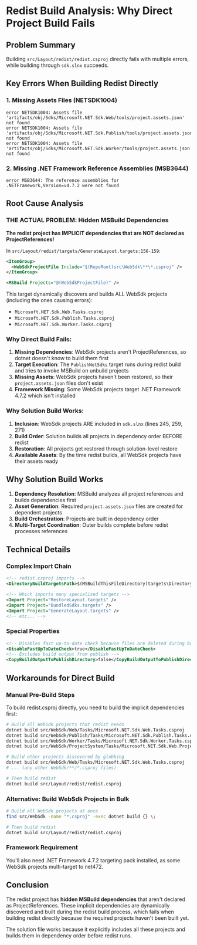 # Redist Build Analysis: Why Direct Project Build Fails

## Problem Summary
Building `src/Layout/redist/redist.csproj` directly fails with multiple errors, while building through `sdk.slnx` succeeds.

## Key Errors When Building Redist Directly

### 1. Missing Assets Files (NETSDK1004)
```
error NETSDK1004: Assets file 'artifacts/obj/Sdks/Microsoft.NET.Sdk.Web/tools/project.assets.json' not found
error NETSDK1004: Assets file 'artifacts/obj/Sdks/Microsoft.NET.Sdk.Publish/tools/project.assets.json' not found
error NETSDK1004: Assets file 'artifacts/obj/Sdks/Microsoft.NET.Sdk.Worker/tools/project.assets.json' not found
```

### 2. Missing .NET Framework Reference Assemblies (MSB3644)
```
error MSB3644: The reference assemblies for .NETFramework,Version=v4.7.2 were not found
```

## Root Cause Analysis

### THE ACTUAL PROBLEM: Hidden MSBuild Dependencies

**The redist project has IMPLICIT dependencies that are NOT declared as ProjectReferences!**

In `src/Layout/redist/targets/GenerateLayout.targets:156-159`:

```xml
<ItemGroup>
  <WebSdkProjectFile Include="$(RepoRoot)src\WebSdk\**\*.csproj" />
</ItemGroup>

<MSBuild Projects="@(WebSdkProjectFile)" />
```

This target dynamically discovers and builds ALL WebSdk projects (including the ones causing errors):
- `Microsoft.NET.Sdk.Web.Tasks.csproj`
- `Microsoft.NET.Sdk.Publish.Tasks.csproj` 
- `Microsoft.NET.Sdk.Worker.Tasks.csproj`

### Why Direct Build Fails:
1. **Missing Dependencies**: WebSdk projects aren't ProjectReferences, so dotnet doesn't know to build them first
2. **Target Execution**: The `PublishNetSdks` target runs during redist build and tries to invoke MSBuild on unbuild projects
3. **Missing Assets**: WebSdk projects haven't been restored, so their `project.assets.json` files don't exist
4. **Framework Missing**: Some WebSdk projects target .NET Framework 4.7.2 which isn't installed

### Why Solution Build Works:
1. **Inclusion**: WebSdk projects ARE included in `sdk.slnx` (lines 245, 259, 271)
2. **Build Order**: Solution builds all projects in dependency order BEFORE redist
3. **Restoration**: All projects get restored through solution-level restore
4. **Available Assets**: By the time redist builds, all WebSdk projects have their assets ready

## Why Solution Build Works

1. **Dependency Resolution**: MSBuild analyzes all project references and builds dependencies first
2. **Asset Generation**: Required `project.assets.json` files are created for dependent projects
3. **Build Orchestration**: Projects are built in dependency order
4. **Multi-Target Coordination**: Outer builds complete before redist processes references

## Technical Details

### Complex Import Chain
```xml
<!-- redist.csproj imports -->
<DirectoryBuildTargetsPath>$(MSBuildThisFileDirectory)targets\Directory.Build.targets</DirectoryBuildTargetsPath>

<!-- Which imports many specialized targets -->
<Import Project="RestoreLayout.targets" />
<Import Project="BundledSdks.targets" />
<Import Project="GenerateLayout.targets" />
<!-- etc... -->
```

### Special Properties
```xml
<!-- Disables fast up-to-date check because files are deleted during build -->
<DisableFastUpToDateCheck>true</DisableFastUpToDateCheck>
<!-- Excludes build output from publish -->
<CopyBuildOutputToPublishDirectory>false</CopyBuildOutputToPublishDirectory>
```

## Workarounds for Direct Build

### Manual Pre-Build Steps
To build redist.csproj directly, you need to build the implicit dependencies first:

```bash
# Build all WebSdk projects that redist needs
dotnet build src/WebSdk/Web/Tasks/Microsoft.NET.Sdk.Web.Tasks.csproj
dotnet build src/WebSdk/Publish/Tasks/Microsoft.NET.Sdk.Publish.Tasks.csproj  
dotnet build src/WebSdk/Worker/Tasks/Microsoft.NET.Sdk.Worker.Tasks.csproj
dotnet build src/WebSdk/ProjectSystem/Tasks/Microsoft.NET.Sdk.Web.ProjectSystem.Tasks.csproj

# Build other projects discovered by globbing
dotnet build src/WebSdk/Web/Tasks/Microsoft.NET.Sdk.Web.Tasks.csproj
# ... (any other WebSdk/**/*.csproj files)

# Then build redist
dotnet build src/Layout/redist/redist.csproj
```

### Alternative: Build WebSdk Projects in Bulk
```bash
# Build all WebSdk projects at once
find src/WebSdk -name "*.csproj" -exec dotnet build {} \;

# Then build redist  
dotnet build src/Layout/redist/redist.csproj
```

### Framework Requirement
You'll also need .NET Framework 4.7.2 targeting pack installed, as some WebSdk projects multi-target to net472.

## Conclusion
The redist project has **hidden MSBuild dependencies** that aren't declared as ProjectReferences. These implicit dependencies are dynamically discovered and built during the redist build process, which fails when building redist directly because the required projects haven't been built yet.

The solution file works because it explicitly includes all these projects and builds them in dependency order before redist runs.